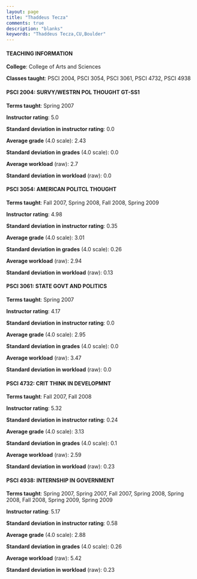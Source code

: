 ```yaml
---
layout: page
title: "Thaddeus Tecza" 
comments: true
description: "blanks"
keywords: "Thaddeus Tecza,CU,Boulder"
---
```

<head>
<script src="https://ajax.googleapis.com/ajax/libs/jquery/2.1.3/jquery.min.js"></script>
<script src="https://dl.dropboxusercontent.com/s/pc42nxpaw1ea4o9/highcharts.js?dl=0"></script>
<!-- <script src="../assets/js/highcharts.js"></script> -->
<style type="text/css">@font-face {
	font-family: "Bebas Neue";
	src: url(https://www.filehosting.org/file/details/544349/BebasNeue Regular.otf) format("opentype");
	}
	h1.Bebas { 
		font-family: "Bebas Neue", Verdana, Tahoma;
	}
</style>
</head>
	   
#### TEACHING INFORMATION

**College**: College of Arts and Sciences

**Classes taught**: PSCI 2004, PSCI 3054, PSCI 3061, PSCI 4732, PSCI 4938

#### PSCI 2004: SURVY/WESTRN POL THOUGHT GT-SS1

**Terms taught**: Spring 2007

**Instructor rating**: 5.0

**Standard deviation in instructor rating**: 0.0

**Average grade** (4.0 scale): 2.43

**Standard deviation in grades** (4.0 scale): 0.0

**Average workload** (raw): 2.7

**Standard deviation in workload** (raw): 0.0

#### PSCI 3054: AMERICAN POLITCL THOUGHT

**Terms taught**: Fall 2007, Spring 2008, Fall 2008, Spring 2009

**Instructor rating**: 4.98

**Standard deviation in instructor rating**: 0.35

**Average grade** (4.0 scale): 3.01

**Standard deviation in grades** (4.0 scale): 0.26

**Average workload** (raw): 2.94

**Standard deviation in workload** (raw): 0.13

#### PSCI 3061: STATE GOVT AND POLITICS

**Terms taught**: Spring 2007

**Instructor rating**: 4.17

**Standard deviation in instructor rating**: 0.0

**Average grade** (4.0 scale): 2.95

**Standard deviation in grades** (4.0 scale): 0.0

**Average workload** (raw): 3.47

**Standard deviation in workload** (raw): 0.0

#### PSCI 4732: CRIT THINK IN DEVELOPMNT

**Terms taught**: Fall 2007, Fall 2008

**Instructor rating**: 5.32

**Standard deviation in instructor rating**: 0.24

**Average grade** (4.0 scale): 3.13

**Standard deviation in grades** (4.0 scale): 0.1

**Average workload** (raw): 2.59

**Standard deviation in workload** (raw): 0.23

#### PSCI 4938: INTERNSHIP IN GOVERNMENT

**Terms taught**: Spring 2007, Spring 2007, Fall 2007, Spring 2008, Spring 2008, Fall 2008, Spring 2009, Spring 2009

**Instructor rating**: 5.17

**Standard deviation in instructor rating**: 0.58

**Average grade** (4.0 scale): 2.88

**Standard deviation in grades** (4.0 scale): 0.26

**Average workload** (raw): 5.42

**Standard deviation in workload** (raw): 0.23

